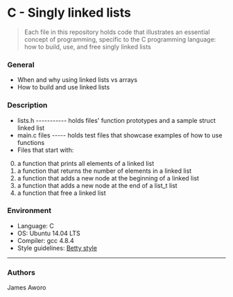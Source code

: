 #  C - Singly linked lists

> Each file in this repository holds code that illustrates an essential concept of programming, specific to the C programming language: how to build, use, and free singly linked lists

### General

-   When and why using linked lists vs arrays
-   How to build and use linked lists


### Description 

-   lists.h ----------- holds files' function prototypes and a sample struct linked list
-   main.c files ----- holds test files that showcase examples of how to use functions
-   Files that start with:

0.  a function that prints all elements of a linked list
1.  a function that returns the number of elements in a linked list
2.  a function that adds a new node at the beginning of a linked list
3.  a function that adds a new node at the end of a list_t list
4.  a function that free a linked list

### Environment

-   Language: C
-   OS: Ubuntu 14.04 LTS
-   Compiler: gcc 4.8.4
-   Style guidelines: [Betty style](https://github.com/holbertonschool/Betty/wiki)

---

### Authors
James Aworo
